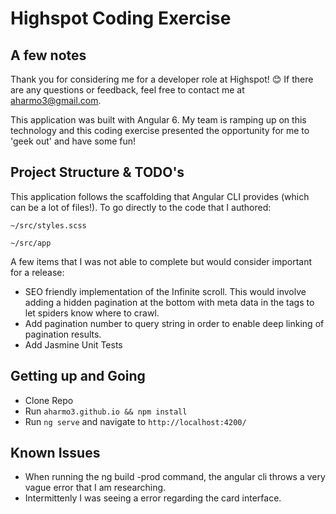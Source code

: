 # Highspot Coding Exercise

## A few notes
Thank you for considering me for a developer role at Highspot! :blush:
If there are any questions or feedback, feel free to contact me at aharmo3@gmail.com. 

This application was built with Angular 6. My team is ramping up on this technology and this coding exercise presented the opportunity for me to 'geek out' and have some fun!

## Project Structure & TODO's
This application follows the scaffolding that Angular CLI provides (which can be a lot of files!). To go directly to the code that I authored:

`~/src/styles.scss`

`~/src/app`

A few items that I was not able to complete but would consider important for a release:
* SEO friendly implementation of the Infinite scroll. This would involve adding a hidden pagination at the bottom with meta data in the tags to let spiders know where to crawl. 
* Add pagination number to query string in order to enable deep linking of pagination results. 
* Add Jasmine Unit Tests

## Getting up and Going
* Clone Repo
* Run `aharmo3.github.io && npm install`
* Run `ng serve` and navigate to `http://localhost:4200/`

## Known Issues
* When running the ng build -prod command, the angular cli throws a very vague error that I am researching. 
* Intermittenly I was seeing a error regarding the card interface.

